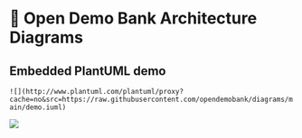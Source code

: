 # :bank: Open Demo Bank Architecture Diagrams

## Embedded PlantUML demo

`![](http://www.plantuml.com/plantuml/proxy?cache=no&src=https://raw.githubusercontent.com/opendemobank/diagrams/main/demo.iuml)`

![](http://www.plantuml.com/plantuml/proxy?cache=no&src=https://raw.githubusercontent.com/opendemobank/diagrams/main/demo.iuml)


